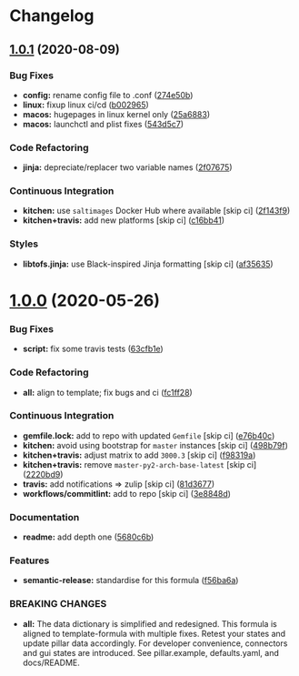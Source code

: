 # Changelog

## [1.0.1](https://github.com/saltstack-formulas/mongodb-formula/compare/v1.0.0...v1.0.1) (2020-08-09)


### Bug Fixes

* **config:** rename config file to .conf ([274e50b](https://github.com/saltstack-formulas/mongodb-formula/commit/274e50ba35b73d2d9fea1991ac246a48cd21b65e))
* **linux:** fixup linux ci/cd ([b002965](https://github.com/saltstack-formulas/mongodb-formula/commit/b00296553f36fb02ad6fae3961f1c9bad1fc415e))
* **macos:** hugepages in linux kernel only ([25a6883](https://github.com/saltstack-formulas/mongodb-formula/commit/25a6883d36540a78baea2d478ed3a22180d04c28))
* **macos:** launchctl and plist fixes ([543d5c7](https://github.com/saltstack-formulas/mongodb-formula/commit/543d5c7e6c0ff8a9de0b2cf3e086dee090a8fabd))


### Code Refactoring

* **jinja:** depreciate/replacer two variable names ([2f07675](https://github.com/saltstack-formulas/mongodb-formula/commit/2f076757cf31b216d11699d7604f5dc36614e454))


### Continuous Integration

* **kitchen:** use `saltimages` Docker Hub where available [skip ci] ([2f143f9](https://github.com/saltstack-formulas/mongodb-formula/commit/2f143f9dccfad53a52e0b7135a962daa60da9b9d))
* **kitchen+travis:** add new platforms [skip ci] ([c16bb41](https://github.com/saltstack-formulas/mongodb-formula/commit/c16bb4167af505633d7b0fd79f404d3adb5e02e5))


### Styles

* **libtofs.jinja:** use Black-inspired Jinja formatting [skip ci] ([af35635](https://github.com/saltstack-formulas/mongodb-formula/commit/af35635af74ce477d720d078b11bda654f140a44))

# [1.0.0](https://github.com/saltstack-formulas/mongodb-formula/compare/v0.19.1...v1.0.0) (2020-05-26)


### Bug Fixes

* **script:** fix some travis tests ([63cfb1e](https://github.com/saltstack-formulas/mongodb-formula/commit/63cfb1e388b46f82b5e555f27839f618d49734f4))


### Code Refactoring

* **all:** align to template; fix bugs and ci ([fc1ff28](https://github.com/saltstack-formulas/mongodb-formula/commit/fc1ff28b9dc944bf9460c804e8a70d2be6cd4fb8))


### Continuous Integration

* **gemfile.lock:** add to repo with updated `Gemfile` [skip ci] ([e76b40c](https://github.com/saltstack-formulas/mongodb-formula/commit/e76b40ce14405173c1d4f88584dba8ef28c1eb07))
* **kitchen:** avoid using bootstrap for `master` instances [skip ci] ([498b79f](https://github.com/saltstack-formulas/mongodb-formula/commit/498b79f6ffaeef4560c02d805536d20c6f7d1ba7))
* **kitchen+travis:** adjust matrix to add `3000.3` [skip ci] ([f98319a](https://github.com/saltstack-formulas/mongodb-formula/commit/f98319a348c222462a0ef9bad7662e927b9f4e37))
* **kitchen+travis:** remove `master-py2-arch-base-latest` [skip ci] ([2220bd9](https://github.com/saltstack-formulas/mongodb-formula/commit/2220bd95bad711817b1deebf70184555fa3d66fc))
* **travis:** add notifications => zulip [skip ci] ([81d3677](https://github.com/saltstack-formulas/mongodb-formula/commit/81d3677a277b92b2de0998f2d98224607a32f4ac))
* **workflows/commitlint:** add to repo [skip ci] ([3e8848d](https://github.com/saltstack-formulas/mongodb-formula/commit/3e8848db7b08dd3368b969039031d61916d6a2fb))


### Documentation

* **readme:** add depth one ([5680c6b](https://github.com/saltstack-formulas/mongodb-formula/commit/5680c6b151c1db2d43fb81d7d3b02c3bea0eedc6))


### Features

* **semantic-release:** standardise for this formula ([f56ba6a](https://github.com/saltstack-formulas/mongodb-formula/commit/f56ba6ac75998b97842f897266b4c6b13d9e37c7))


### BREAKING CHANGES

* **all:** The data dictionary is simplified and redesigned.
This formula is aligned to template-formula with multiple fixes.
Retest your states and update pillar data accordingly.
For developer convenience, connectors and gui states are introduced.
See pillar.example, defaults.yaml, and docs/README.

